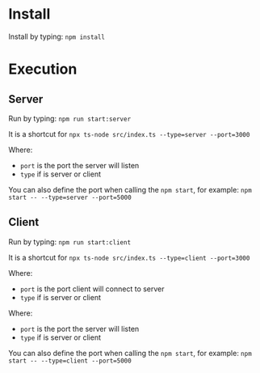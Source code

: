 # Install

Install by typing: `npm install`

# Execution

## Server

Run by typing: `npm run start:server`

It is a shortcut for `npx ts-node src/index.ts --type=server --port=3000`

Where:

- `port` is the port the server will listen
- `type` if is server or client

You can also define the port when calling the `npm start`, for example: `npm start -- --type=server --port=5000`

## Client

Run by typing: `npm run start:client`

It is a shortcut for `npx ts-node src/index.ts --type=client --port=3000`

Where:

- `port` is the port client will connect to server
- `type` if is server or client

Where:

- `port` is the port the server will listen
- `type` if is server or client

You can also define the port when calling the `npm start`, for example: `npm start -- --type=client --port=5000`
